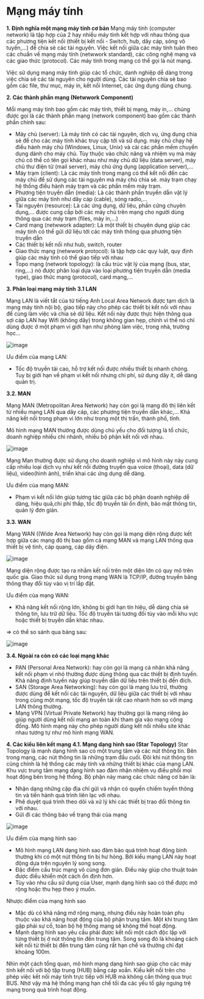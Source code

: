 # Mạng máy tính
**1. Định nghĩa một mạng máy tính cơ bản**
Mạng máy tính (computer network) là tập hợp của 2 hay nhiều máy tính kết hợp với nhau thông qua các phương tiện kết nối (thiết bị kết nối - Switch, hub, dây cáp, sóng vô tuyến,...) để chia sẻ các tài nguyên. Việc kết nối giữa các máy tính tuân theo các chuẩn về mạng máy tính (netwwork standard), các công nghệ mạng và các giao thức (protocol). Các máy tính trong mạng có thể gọi là nút mạng.

Việc sử dụng mạng máy tính giúp các tổ chức, danh nghiệp dễ dàng trong việc chia sẻ các tài nguyên cho người dùng. Các tài nguyên chia sẻ bao gồm các file, thư mục, máy in, kết nối Internet, các ứng dụng dùng chung.

**2. Các thành phần mạng (Netwwork Component)**

Mỗi mạng máy tính bao gồm các máy tính, thiết bị mạng, máy in,... chúng được gọi là các thành phần mạng (network component) bao gồm các thành phần chính sau:
* Máy chủ (server): Là máy tính có các tài nguyên, dịch vụ, ứng dụng chia sẻ để cho các máy tính khác truy cập tới và sử dụng. máy chủ chạy hệ điều hành máy chủ (Windows, Linux, Unix) và cài các phần mềm chuyền dụng dành cho máy chủ. Tùy thuộc vào chức năng và nhiệm vụ mà máy chủ có thể có tên gọi khác nhau như máy chủ dữ liệu (data server), máy chủ thư điện tử (mail server), máy chủ ứng dụng (application server),...
* Máy trạm (client): Là các máy tính trong mạng có thể kết nối đến các máy chủ để sử dụng các tài nguyên mà máy chủ chia sẻ. máy trạm chạy hệ thống điều hành máy trạm và các phần mềm máy trạm.
* Phương tiện truyền dẫn (media): Là các thành phần truyền dẫn vật lý giữa các máy tính như dây cáp (cable), sóng radio,...
* Tài nguyên (resource): Là các ứng dụng, dữ liệu, phần cứng chuyên dụng,... được cung cấp bởi các máy chủ trên mạng cho người dùng thông qua các máy trạm (files, máy in,...)
* Card mạng (netwwork adapter): Là một thiết bị chuyên dụng giúp các máy tính có thể gửi dữ liệu tới các máy tính thông qua phương tiện truyền dẫn
* Các thiết bị kết nối như hub, switch, router
* Giao thức mạng (netwwork protocol): là tập hợp các quy luật, quy định giúp các máy tính có thể  giao tiếp với nhau
* Topo mạng (network topology): là cấu trúc vật lý của mạng (bus, star, ring,...) nó được phân loại dựa vào loại phương tiện truyền dẫn (media type), giao thức mạng (protocol), card mạng,...

**3. Phân loại mạng máy tính**
**3.1 LAN**

Mạng LAN là viết tắt của từ tiếng Anh Local Area Network được tạm dịch là mạng máy tính nội bộ, giao tiếp này cho phép các thiết bị kết nối với nhau để cùng làm việc và chia sẻ dữ liệu. Kết nối này được thực hiện thông qua sợi cáp LAN hay Wifi (không dây) trong không gian hẹp, chính vì thế nó chỉ dùng được ở một phạm vi giới hạn như phòng làm việc, trong nhà, trường học…

![image](https://user-images.githubusercontent.com/48250210/157400600-4c75bc6b-c68b-49ca-b9e3-49e00a353786.png)

Ưu điểm của mạng LAN:
* Tốc độ truyền tải cao, hỗ trợ kết nối được nhiều thiết bị nhanh chóng. Tuy bị giới hạn về phạm vi kết nối nhưng chi phí, sử dụng dây ít, dễ dàng quản trị.

**3.2. MAN**

Mạng MAN (Metropolitan Area Network) hay còn gọi là mạng đô thị liên kết từ nhiều mạng LAN qua dây cáp, các phương tiện truyền dẫn khác,... Khả năng kết nối trong phạm vi lớn như trong một thị trấn, thành phố, tỉnh.

Mô hình mạng MAN thường được dùng chủ yếu cho đối tượng là tổ chức, doanh nghiệp nhiều chi nhánh, nhiều bộ phận kết nối với nhau.

![image](https://user-images.githubusercontent.com/48250210/157401135-4a63442b-1a08-4fe8-a242-57a15387ab55.png)

Mạng Man thường được sử dụng cho doanh nghiệp vì mô hình này này cung cấp nhiều loại dịch vụ như kết nối đường truyền qua voice (thoại), data (dữ liệu), video(hình ảnh), triển khai các ứng dụng dễ dàng.

Ưu điểm của mạng MAN:
* Phạm vi kết nối lớn giúp tương tác giữa các bộ phận doanh nghiệp dễ dàng, hiệu quả,chi phí thấp, tốc độ truyền tải ổn định, bảo mật thông tin, quản lý đơn giản.

**3.3. WAN**

Mạng WAN ((Wide Area Network) hay còn gọi là mạng diện rộng được kết hợp giữa các mạng đô thị bao gồm cả mạng MAN và mạng LAN thông qua thiết bị vệ tinh, cáp quang, cáp dây điện.

![image](https://user-images.githubusercontent.com/48250210/157401988-10236dbf-be36-44cc-9fa2-5bbbac9b10c0.png)

Mạng diện rộng được tạo ra nhằm kết nối trên một diện lớn có quy mô trên quốc gia. Giao thức sử dụng trong mạng WAN là TCP/IP, đường truyền băng thông thay đổi tùy vào vị trí lắp đặt.

Ưu điểm của mạng WAN:
* Khả năng kết nối rộng lớn, không bị giới hạn tín hiệu, dễ dàng chia sẻ thông tin, lưu trữ dữ liệu. Tốc độ truyền tải tương đối tùy vào mỗi khu vực hoặc thiết bị truyền dẫn khác nhau.

=> có thể so sánh qua bảng sau:

![image](https://user-images.githubusercontent.com/48250210/157402459-6b6db3c1-e9c9-48c0-8157-4429af59c5d6.png)

**3.4. Ngoài ra còn có các loại mạng khác**
* PAN (Personal Area Network): hay còn gọi là mạng cá nhân khả năng kết nối phạm vi nhỏ thường được dùng thông qua các thiết bị định tuyến. Khả năng định tuyến này giúp truyền dẫn dữ liệu trên thiết bị đến đích.
* SAN (Storage Area Networking): hay còn gọi là mạng lưu trữ, thường được dùng để kết nối các tài nguyên, dữ liệu giữa các thiết bị với nhau trong cùng một mạng, tốc độ truyền tải rất cao nhanh hơn so với mạng LAN thông thường.
* Mạng VPN (Virtual Private Network) hay thường gọi là mạng riêng ảo giúp người dùng kết nối mạng an toàn khi tham gia vào mạng cộng đồng. Mô hình mạng này cho phép người dùng kết nối nhiều site khác nhau tương tự như mô hình mạng WAN.

**4. Các kiểu liên kết mạng**
**4.1. Mạng dạng hình sao (Star Topology)**
Star Topology là mạnh dạng hình sao có một trung tâm và các nút thông tin. Bên trong mạng, các nút thông tin là những trạm đầu cuối. Đôi khi nút thông tin cũng chính là hệ thống các máy tính và những thiết bị khác của mạng LAN. Khu vực trung tâm mạng dạng hình sao đảm nhận nhiệm vụ điều phối mọi hoạt động bên trong hệ thống. Bộ phận này mang các chức năng cơ bản là:
* Nhận dạng những cặp địa chỉ gửi và nhận có quyền chiếm tuyến thông tin và tiến hành quá trình liên lạc với nhau.
* Phê duyệt quá trình theo dõi và xử lý khi các thiết bị trao đổi thông tin với nhau.
* Gửi đi các thông báo về trạng thái của mạng

![image](https://user-images.githubusercontent.com/48250210/157406952-802f9568-6362-4dc9-ae80-5137c40792f8.png)


Ưu điểm của mạng hình sao
* Mô hình mạng LAN dạng hình sao đảm bảo quá trình hoạt động bình thường khi có một nút thông tin bị hư hỏng. Bởi kiểu mạng LAN này hoạt động dựa trên nguyên lý song song.
* Đặc điểm cấu trúc mạng vô cùng đơn giản. Điều này giúp cho thuật toán được điều khiển một cách ổn định hơn.
* Tùy vào nhu cầu sử dụng của User, mạnh dạng hình sao có thể được mở rộng hoặc thu hẹp theo ý muốn.

Nhược điểm của mạng hình sao
* Mặc dù có khả năng mở rộng mạng, nhưng điều này hoàn toàn phụ thuộc vào khả năng hoạt động của bộ phận trung tâm. Một khi trung tâm gặp phải sự cố, toàn bộ hệ thống mạng sẽ không thể hoạt động.
* Mạnh dạng hình sao yêu cầu phải được kết nối một cách độc lập với từng thiết bị ở nút thông tin đến trung tâm. Song song đó là khoảng cách kết nối từ thiết bị đến trung tâm cũng rất hạn chế và thường chỉ đạt khoảng 100m.

Nhìn một cách tổng quan, mô hình mạng dạng hình sao giúp cho các máy tính kết nối với bộ tập trung (HUB) bằng cáp xoắn. Kiểu kết nối trên cho phép việc kết nối máy tính trực tiếp với HUB mà không cần thông qua trục BUS. Nhờ vậy mà hệ thống mạng hạn chế tối đa các yếu tố gây ngưng trệ mạng trong quá trình hoạt động.
